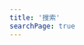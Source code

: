 ```yaml
---
title: '搜索'
searchPage: true
---
```

<script setup lang="ts">
  import TheSearch from "~@/views/search/TheSearch.vue"
</script>

<TheSearch />
